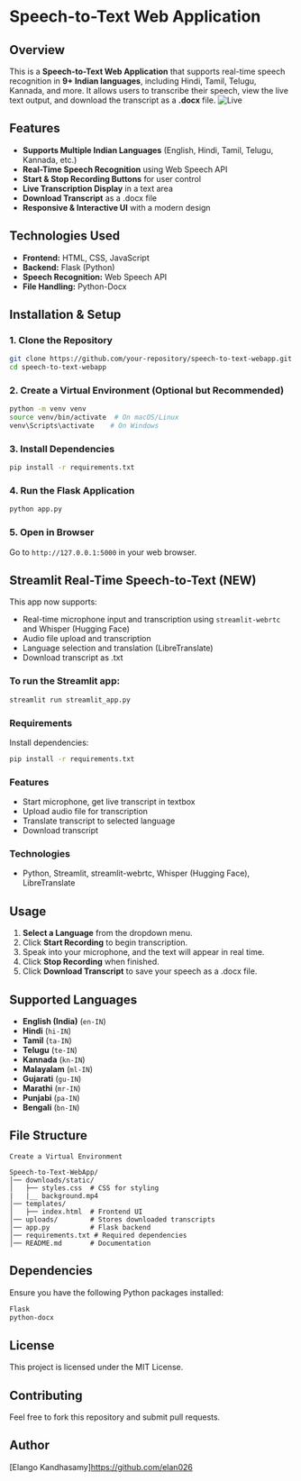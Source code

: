 # Speech-to-Text Web Application

## Overview

This is a **Speech-to-Text Web Application** that supports real-time speech recognition in **9+ Indian languages**, including Hindi, Tamil, Telugu, Kannada, and more. It allows users to transcribe their speech, view the live text output, and download the transcript as a **.docx** file.
![Live](<img width="956" height="380" alt="image" src="https://github.com/user-attachments/assets/642e7638-5d23-47a3-a57e-1eff4a2a1ca2" />)



## Features

- **Supports Multiple Indian Languages** (English, Hindi, Tamil, Telugu, Kannada, etc.)
- **Real-Time Speech Recognition** using Web Speech API
- **Start & Stop Recording Buttons** for user control
- **Live Transcription Display** in a text area
- **Download Transcript** as a .docx file
- **Responsive & Interactive UI** with a modern design

## Technologies Used

- **Frontend:** HTML, CSS, JavaScript
- **Backend:** Flask (Python)
- **Speech Recognition:** Web Speech API
- **File Handling:** Python-Docx

## Installation & Setup

### 1. Clone the Repository

```bash
git clone https://github.com/your-repository/speech-to-text-webapp.git
cd speech-to-text-webapp
```

### 2. Create a Virtual Environment (Optional but Recommended)

```bash
python -m venv venv
source venv/bin/activate  # On macOS/Linux
venv\Scripts\activate    # On Windows
```

### 3. Install Dependencies

```bash
pip install -r requirements.txt
```

### 4. Run the Flask Application

```bash
python app.py
```

### 5. Open in Browser

Go to `http://127.0.0.1:5000` in your web browser.

## Streamlit Real-Time Speech-to-Text (NEW)

This app now supports:

- Real-time microphone input and transcription using `streamlit-webrtc` and Whisper (Hugging Face)
- Audio file upload and transcription
- Language selection and translation (LibreTranslate)
- Download transcript as .txt

### To run the Streamlit app:

```bash
streamlit run streamlit_app.py
```

### Requirements

Install dependencies:

```bash
pip install -r requirements.txt
```

### Features

- Start microphone, get live transcript in textbox
- Upload audio file for transcription
- Translate transcript to selected language
- Download transcript

### Technologies

- Python, Streamlit, streamlit-webrtc, Whisper (Hugging Face), LibreTranslate

## Usage

1. **Select a Language** from the dropdown menu.
2. Click **Start Recording** to begin transcription.
3. Speak into your microphone, and the text will appear in real time.
4. Click **Stop Recording** when finished.
5. Click **Download Transcript** to save your speech as a .docx file.

## Supported Languages

- **English (India)** (`en-IN`)
- **Hindi** (`hi-IN`)
- **Tamil** (`ta-IN`)
- **Telugu** (`te-IN`)
- **Kannada** (`kn-IN`)
- **Malayalam** (`ml-IN`)
- **Gujarati** (`gu-IN`)
- **Marathi** (`mr-IN`)
- **Punjabi** (`pa-IN`)
- **Bengali** (`bn-IN`)

## File Structure

```
Create a Virtual Environment

Speech-to-Text-WebApp/
│── downloads/static/
│   ├── styles.css  # CSS for styling
|   |__ background.mp4
│── templates/
│   ├── index.html  # Frontend UI
│── uploads/        # Stores downloaded transcripts
│── app.py          # Flask backend
│── requirements.txt # Required dependencies
│── README.md       # Documentation
```

## Dependencies

Ensure you have the following Python packages installed:

```bash
Flask
python-docx
```

## License

This project is licensed under the MIT License.

## Contributing

Feel free to fork this repository and submit pull requests.

## Author

[Elango Kandhasamy]https://github.com/elan026
